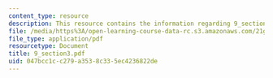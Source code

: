 ```yaml
---
content_type: resource
description: This resource contains the information regarding 9_section3.
file: /media/https%3A/open-learning-course-data-rc.s3.amazonaws.com/21g-103-chinese-iii-regular-fall-2005/047bcc1cc279a3538c335ec4236822de_MIT21G_103F05_9_3.pdf
file_type: application/pdf
resourcetype: Document
title: 9_section3.pdf
uid: 047bcc1c-c279-a353-8c33-5ec4236822de
---
```

